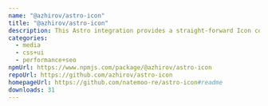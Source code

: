 ```yaml
---
name: "@azhirov/astro-icon"
title: "@azhirov/astro-icon"
description: This Astro integration provides a straight-forward Icon component for Astro.
categories:
  - media
  - css+ui
  - performance+seo
npmUrl: https://www.npmjs.com/package/@azhirov/astro-icon
repoUrl: https://github.com/azhirov/astro-icon
homepageUrl: https://github.com/natemoo-re/astro-icon#readme
downloads: 31
---
```

